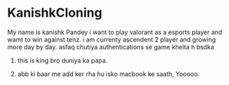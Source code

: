 # KanishkCloning
My name is kanishk Pandey i want to play valorant as a esports player and wamt to win against tenz.
i am currenty ascendent 2 player and growing more day by day.
asfaq chutiya authentications se game khelta h bsdka
1. this is king bro duniya ka papa.

2. abb ki baar me add ker rha hu isko macbook ke saath,    Yooooo.